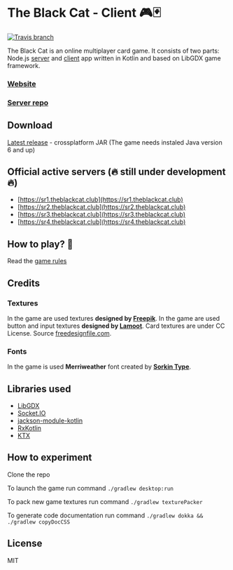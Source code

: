 # The Black Cat - Client 🎮🃏

[![Travis branch](https://img.shields.io/travis/ErikCupal/the-black-cat-client/master.svg?style=flat-square)](https://travis-ci.org/ErikCupal/the-black-cat-client)

The Black Cat is an online multiplayer card game. It consists of two parts: Node.js [server](https://github.com/ErikCupal/the-black-cat-server) and [client](https://github.com/ErikCupal/the-black-cat-client) app written in Kotlin and based on LibGDX game framework.

### [Website](https://theblackcat.club)

### [Server repo](https://github.com/ErikCupal/the-black-cat-server)

## Download

[Latest release](https://github.com/ErikCupal/the-black-cat-client/releases) - crossplatform JAR (The game needs instaled Java version 6 and up)

## Official active servers (🔥 still under development 🔥)

* [https://sr1.theblackcat.club](https://sr1.theblackcat.club)
* [https://sr2.theblackcat.club](https://sr2.theblackcat.club)
* [https://sr3.theblackcat.club](https://sr3.theblackcat.club)
* [https://sr4.theblackcat.club](https://sr4.theblackcat.club)

## How to play? 🤔

Read the [game rules](https://github.com/ErikCupal/the-black-cat-client/wiki/Game-rules)

## Credits

### Textures

In the game are used textures **designed by [Freepik](http://www.freepik.com/)**.
In the game are used button and input textures **designed by [Lamoot](https://opengameart.org/users/lamoot)**.
Card textures are under CC License. Source [freedesignfile.com](http://freedesignfile.com).

### Fonts

In the game is used **Merriweather** font created by **[Sorkin Type](http://sorkintype.com/)**.

## Libraries used

* [LibGDX](https://libgdx.badlogicgames.com/)
* [Socket.IO](https://github.com/socketio/socket.io)
* [jackson-module-kotlin](https://github.com/FasterXML/jackson-module-kotlin)
* [RxKotlin](https://github.com/ReactiveX/RxKotlin)
* [KTX](https://github.com/czyzby/ktx)

## How to experiment

Clone the repo

To launch the game run command `./gradlew desktop:run`

To pack new game textures run command `./gradlew texturePacker`

To generate code documentation run command `./gradlew dokka && ./gradlew copyDocCSS`

## License

MIT
